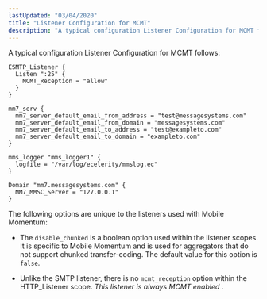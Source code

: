 ```yaml
---
lastUpdated: "03/04/2020"
title: "Listener Configuration for MCMT"
description: "A typical configuration Listener Configuration for MCMT follows The following options are unique to the listeners used with Mobile Momentum The disable chunked is a boolean option used within the listener scopes It is specific to Mobile Momentum and is used for aggregators that do not support chunked transfer coding..."
---
```


A typical configuration Listener Configuration for MCMT follows:

```
ESMTP_Listener {
  Listen ":25" {
    MCMT_Reception = "allow"
  }
}

mm7_serv {
  mm7_server_default_email_from_address = "test@messagesystems.com"
  mm7_server_default_email_from_domain = "messagesystems.com"
  mm7_server_default_email_to_address = "test@exampleto.com"
  mm7_server_default_email_to_domain = "exampleto.com"
}

mms_logger "mms_logger1" {
  logfile = "/var/log/ecelerity/mmslog.ec"
}

Domain "mm7.messagesystems.com" {
  MM7_MMSC_Server = "127.0.0.1"
}
```

The following options are unique to the listeners used with Mobile Momentum:

*   The `disable_chunked` is a boolean option used within the listener scopes. It is specific to Mobile Momentum and is used for aggregators that do not support chunked transfer-coding. The default value for this option is `false`.

*   Unlike the SMTP listener, there is no `mcmt_reception` option within the HTTP_Listener scope. *This listener is always MCMT enabled* .